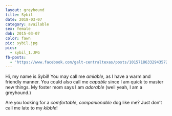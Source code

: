 ```yaml
---
layout: greyhound
title: Sybil
date: 2018-03-07
category: available
sex: female
dob: 2015-03-07
color: fawn
pic: sybil.jpg
pics:
  - sybil_1.JPG
fb-posts:
  - 'https://www.facebook.com/galt-centraltexas/posts/10157186332943572'
---
```


Hi, my name is Sybil!  You may call me _amiable_, as I have a warm and friendly manner.  You
could also call me _capable_ since I am quick to master new things.  My foster mom says I am
_adorable_ (well yeah, I am a greyhound.)

Are you looking for a _comfortable_, _companionable_ dog like me?  Just don’t call me late to my _kibble_!
